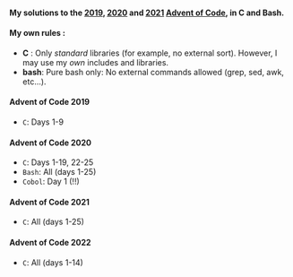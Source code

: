 #### My solutions to the [2019](https://adventofcode.com/2019), [2020](https://adventofcode.com/2020) and [2021](https://adventofcode.com/2021) [Advent of Code](https://adventofcode.com), in C and Bash.

#### My own rules :
 - **C** : Only *standard* libraries (for example, no external sort). However, I may use my *own* includes and libraries.
 - **bash**: Pure bash only: No external commands allowed (grep, sed, awk, etc...).

#### Advent of Code 2019
 - `C`: Days 1-9

#### Advent of Code 2020
 - `C`: Days 1-19, 22-25
 - `Bash`: All (days 1-25)
 - `Cobol`: Day 1 (!!)

#### Advent of Code 2021
 - `C`: All (days 1-25)

#### Advent of Code 2022
 - `C`: All (days 1-14)
